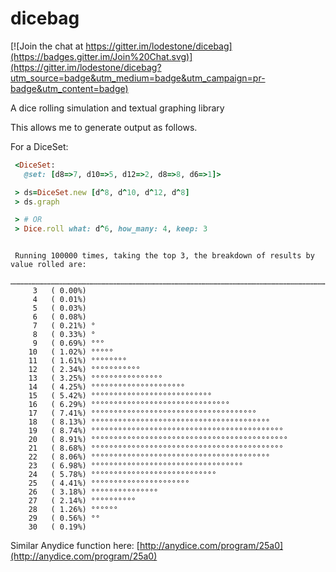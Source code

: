 dicebag
=======

[![Join the chat at https://gitter.im/lodestone/dicebag](https://badges.gitter.im/Join%20Chat.svg)](https://gitter.im/lodestone/dicebag?utm_source=badge&utm_medium=badge&utm_campaign=pr-badge&utm_content=badge)

A dice rolling simulation and textual graphing library


This allows me to generate output as follows.

For a DiceSet:

```ruby
 <DiceSet:
   @set: [d8=>7, d10=>5, d12=>2, d8=>8, d6=>1]>

 > ds=DiceSet.new [d^8, d^10, d^12, d^8]
 > ds.graph

 > # OR
 > Dice.roll what: d^6, how_many: 4, keep: 3

```

```
 
 Running 100000 times, taking the top 3, the breakdown of results by value rolled are:
 …………………………………………………………………………………………………………………………………………………………………………………………………………………………………………………………………………
     3   ( 0.00%)
     4   ( 0.01%)
     5   ( 0.03%)
     6   ( 0.08%)
     7   ( 0.21%) °
     8   ( 0.33%) °
     9   ( 0.69%) °°°
    10   ( 1.02%) °°°°°
    11   ( 1.61%) °°°°°°°°
    12   ( 2.34%) °°°°°°°°°°°
    13   ( 3.25%) °°°°°°°°°°°°°°°°
    14   ( 4.25%) °°°°°°°°°°°°°°°°°°°°°
    15   ( 5.42%) °°°°°°°°°°°°°°°°°°°°°°°°°°°
    16   ( 6.29%) °°°°°°°°°°°°°°°°°°°°°°°°°°°°°°°
    17   ( 7.41%) °°°°°°°°°°°°°°°°°°°°°°°°°°°°°°°°°°°°°
    18   ( 8.13%) °°°°°°°°°°°°°°°°°°°°°°°°°°°°°°°°°°°°°°°°
    19   ( 8.74%) °°°°°°°°°°°°°°°°°°°°°°°°°°°°°°°°°°°°°°°°°°°
    20   ( 8.91%) °°°°°°°°°°°°°°°°°°°°°°°°°°°°°°°°°°°°°°°°°°°°
    21   ( 8.68%) °°°°°°°°°°°°°°°°°°°°°°°°°°°°°°°°°°°°°°°°°°°
    22   ( 8.06%) °°°°°°°°°°°°°°°°°°°°°°°°°°°°°°°°°°°°°°°°
    23   ( 6.98%) °°°°°°°°°°°°°°°°°°°°°°°°°°°°°°°°°°
    24   ( 5.78%) °°°°°°°°°°°°°°°°°°°°°°°°°°°°
    25   ( 4.41%) °°°°°°°°°°°°°°°°°°°°°°
    26   ( 3.18%) °°°°°°°°°°°°°°°
    27   ( 2.14%) °°°°°°°°°°
    28   ( 1.26%) °°°°°°
    29   ( 0.56%) °°
    30   ( 0.19%)

```

 Similar Anydice function here: [http://anydice.com/program/25a0](http://anydice.com/program/25a0)

